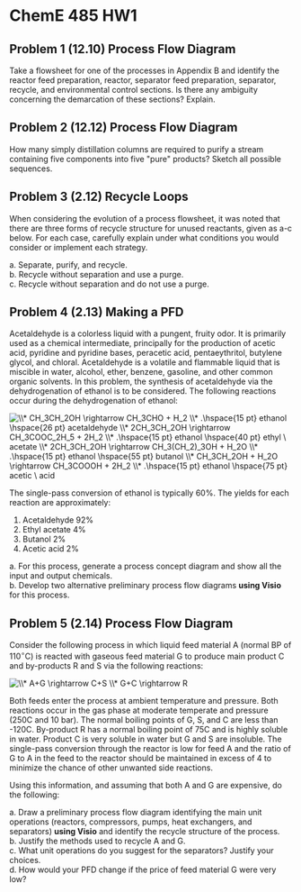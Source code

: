 # ChemE 485 HW1

## Problem 1 (12.10) Process Flow Diagram

Take a flowsheet for one of the processes in Appendix B and identify the reactor feed preparation, reactor, separator feed preparation, separator, recycle, and environmental control sections. Is there any ambiguity concerning the demarcation of these sections? Explain.

## Problem 2 (12.12) Process Flow Diagram

How many simply distillation columns are required to purify a stream containing five components into five "pure" products? Sketch all possible sequences.

## Problem 3 (2.12) Recycle Loops

When considering the evolution of a process flowsheet, it was noted that there are three forms of recycle structure for unused reactants, given as a-c below. For each case, carefully explain under what conditions you would consider or implement each strategy.

a. Separate, purify, and recycle. <br>
b. Recycle without separation and use a purge. <br>
c. Recycle without separation and do not use a purge. <br>

## Problem 4 (2.13) Making a PFD

Acetaldehyde is a colorless liquid with a pungent, fruity odor. It is primarily used as a chemical intermediate, principally for the production of acetic acid, pyridine and pyridine bases, peracetic acid, pentaeythritol, butylene glycol, and chloral. Acetaldehyde is a volatile and flammable liquid that is miscible in water, alcohol, ether, benzene, gasoline, and other common organic solvents. In this problem, the synthesis of acetaldehyde via the dehydrogenation of ethanol is to be considered. The following reactions occur during the dehydrogenation of ethanol:

<img src="https://latex.codecogs.com/gif.latex?\\*&space;CH_3CH_2OH&space;\rightarrow&space;CH_3CHO&space;&plus;&space;H_2&space;\\*&space;.\hspace{15&space;pt}&space;ethanol&space;\hspace{26&space;pt}&space;acetaldehyde&space;\\*&space;2CH_3CH_2OH&space;\rightarrow&space;CH_3COOC_2H_5&space;&plus;&space;2H_2&space;\\*&space;.\hspace{15&space;pt}&space;ethanol&space;\hspace{40&space;pt}&space;ethyl&space;\&space;acetate&space;\\*&space;2CH_3CH_2OH&space;\rightarrow&space;CH_3(CH_2)_3OH&space;&plus;&space;H_2O&space;\\*&space;.\hspace{15&space;pt}&space;ethanol&space;\hspace{55&space;pt}&space;butanol&space;\\*&space;CH_3CH_2OH&space;&plus;&space;H_2O&space;\rightarrow&space;CH_3COOOH&space;&plus;&space;2H_2&space;\\*&space;.\hspace{15&space;pt}&space;ethanol&space;\hspace{75&space;pt}&space;acetic&space;\&space;acid" title="\\* CH_3CH_2OH \rightarrow CH_3CHO + H_2 \\* .\hspace{15 pt} ethanol \hspace{26 pt} acetaldehyde \\* 2CH_3CH_2OH \rightarrow CH_3COOC_2H_5 + 2H_2 \\* .\hspace{15 pt} ethanol \hspace{40 pt} ethyl \ acetate \\* 2CH_3CH_2OH \rightarrow CH_3(CH_2)_3OH + H_2O \\* .\hspace{15 pt} ethanol \hspace{55 pt} butanol \\* CH_3CH_2OH + H_2O \rightarrow CH_3COOOH + 2H_2 \\* .\hspace{15 pt} ethanol \hspace{75 pt} acetic \ acid" />

The single-pass conversion of ethanol is typically 60%. The yields for each reaction are approximately:

1. Acetaldehyde 92%
2. Ethyl acetate 4%
3. Butanol 2%
4. Acetic acid 2%

a. For this process, generate a process concept diagram and show all the input and output chemicals.
<br>
b. Develop two alternative preliminary process flow diagrams **using Visio** for this process. <br>

## Problem 5 (2.14) Process Flow Diagram

Consider the following process in which liquid feed material A (normal BP of 110$^\circ$C) is reacted with gaseous feed material G to produce main product C and by-products R and S via the following reactions:

<img src="https://latex.codecogs.com/gif.latex?\\*&space;A&plus;G&space;\rightarrow&space;C&plus;S&space;\\*&space;G&plus;C&space;\rightarrow&space;R" title="\\* A+G \rightarrow C+S \\* G+C \rightarrow R" />

Both feeds enter the process at ambient temperature and pressure. Both reactions occur in the gas phase at moderate temperate and pressure (250C and 10 bar). The normal boiling points of G, S, and C are less than -120C. By-product R has a normal boiling point of 75C and is highly soluble in water. Product C is very soluble in water but G and S are insoluble. The single-pass conversion through the reactor is low for feed A and the ratio of G to A in the feed to the reactor should be maintained in excess of 4 to minimize the chance of other unwanted side reactions.

Using this information, and assuming that both A and G are expensive, do the following:

a. Draw a preliminary process flow diagram identifying the main unit operations (reactors, compressors, pumps, heat exchangers, and separators) **using Visio** and identify the recycle structure of the process. <br>
b. Justify the methods used to recycle A and G. <br>
c. What unit operations do you suggest for the separators? Justify your choices. <br>
d. How would your PFD change if the price of feed material G were very low?
